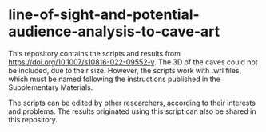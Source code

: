 # line-of-sight-and-potential-audience-analysis-to-cave-art
This repository contains the scripts and results from https://doi.org/10.1007/s10816-022-09552-y.
The 3D of the caves could not be included, due to their size. However, the scripts work 
with .wrl files, which must be named following the instructions published in the Supplementary Materials.

The scripts can be edited by other researchers, according to their interests and problems. 
The results originated using this script can also be shared in this repository.
